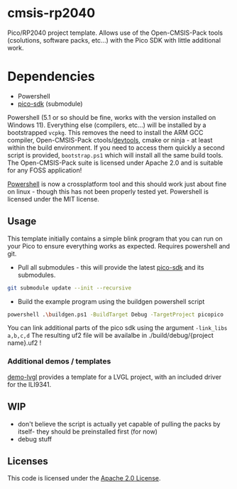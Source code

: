 # cmsis-rp2040
Pico/RP2040 project template. Allows use of the Open-CMSIS-Pack tools (csolutions, software packs, etc...)  with the Pico SDK with little additional work.

# Dependencies

- Powershell
- [pico-sdk](https://github.com/raspberrypi/pico-sdk) (submodule)

Powershell (5.1 or so should be fine, works with the version installed on Windows 11). Everything else (compilers, etc...) will be installed by a bootstrapped `vcpkg`. This removes the need to install the ARM GCC compiler, Open-CMSIS-Pack ctools/[devtools](https://github.com/Open-CMSIS-Pack/devtools), cmake or ninja - at least within the build environment. If you need to access them quickly a second script is provided, `bootstrap.ps1` which will install all the same build tools. The Open-CMSIS-Pack suite is licensed under Apache 2.0 and is suitable for any FOSS application!

[Powershell](https://github.com/PowerShell/PowerShell) is now a crossplatform tool and this should work just about fine on linux - though this has not been properly tested yet. Powershell is licensed under the MIT license.

## Usage

This template initially contains a simple blink program that you can run on your Pico to ensure
everything works as expected. Requires powershell and git.

- Pull all submodules - this will provide the latest [pico-sdk](https://github.com/raspberrypi/pico-sdk) and its submodules.

```bash
git submodule update --init --recursive
```

- Build the example program using the buildgen powershell script

```bash
powershell .\buildgen.ps1 -BuildTarget Debug -TargetProject picopico 
```
You can link additional parts of the pico sdk using the argument `-link_libs a,b,c,d`
The resulting uf2 file will be availalbe in ./build/debug/{project name}.uf2 !

### Additional demos / templates 

[demo-lvgl](https://github.com/cinnamondev/cmsis-rp2040/tree/demo-lvgl) provides a template for a LVGL project, with an included driver for the ILI9341.
## WIP

- don't believe the script is actually yet capable of pulling the packs by itself- they should be preinstalled first (for now)
- debug stuff


## Licenses

This code is licensed under the [Apache 2.0 License](./LICENSE).
